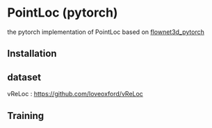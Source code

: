 # PointLoc (pytorch)
the pytorch implementation of PointLoc based on [flownet3d_pytorch](https://github.com/hyangwinter/flownet3d_pytorch/tree/master)


## Installation

## dataset
vReLoc : https://github.com/loveoxford/vReLoc

## Training